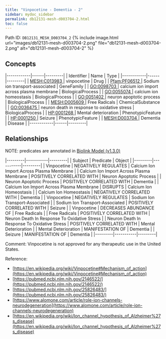 ```yaml
---
title: "Vinpocetine - Dementia - 2"
sidebar: mydoc_sidebar
permalink: db12131-mesh-d003704-2.html
toc: false 
---
```



Path ID: `DB12131_MESH_D003704_2`
{% include image.html url="images/db12131-mesh-d003704-2.png" file="db12131-mesh-d003704-2.png" alt="db12131-mesh-d003704-2" %}

## Concepts

|------------|------|---------|
| Identifier | Name | Type    |
|------------|------|---------|
| <a href="https://identifiers.org/MESH:C013983">MESH:C013983 </a> | vinpocetine | Drug |
| <a href="https://identifiers.org/Pfam:PF06512">Pfam:PF06512 </a> | Sodium ion transport-associated | GeneFamily |
| <a href="https://identifiers.org/GO:0098703">GO:0098703 </a> | calcium ion import across plasma membrane | BiologicalProcess |
| <a href="https://identifiers.org/GO:0055074">GO:0055074 </a> | calcium ion homeostasis | BiologicalProcess |
| <a href="https://identifiers.org/GO:0051402">GO:0051402 </a> | neuron apoptotic process | BiologicalProcess |
| <a href="https://identifiers.org/MESH:D005609">MESH:D005609 </a> | Free Radicals | ChemicalSubstance |
| <a href="https://identifiers.org/GO:0036475">GO:0036475 </a> | neuron death in response to oxidative stress | BiologicalProcess |
| <a href="https://identifiers.org/HP:0001268">HP:0001268 </a> | Mental deterioration | PhenotypicFeature |
| <a href="https://identifiers.org/HP:0001250">HP:0001250 </a> | Seizure | PhenotypicFeature |
| <a href="https://identifiers.org/MESH:D003704">MESH:D003704 </a> | Dementia | Disease |
|------------|------|---------|

## Relationships


NOTE: predicates are annotated in <a href="https://github.com/biolink/biolink-model/releases/tag/v1.3.0">Biolink Model (v1.3.0)</a>

|---------|-----------|---------|
| Subject | Predicate | Object  |
|---------|-----------|---------|
| Vinpocetine | NEGATIVELY REGULATES | Calcium Ion Import Across Plasma Membrane |
| Calcium Ion Import Across Plasma Membrane | POSITIVELY CORRELATED WITH | Neuron Apoptotic Process |
| Neuron Apoptotic Process | POSITIVELY CORRELATED WITH | Dementia |
| Calcium Ion Import Across Plasma Membrane | DISRUPTS | Calcium Ion Homeostasis |
| Calcium Ion Homeostasis | NEGATIVELY CORRELATED WITH | Dementia |
| Vinpocetine | NEGATIVELY REGULATES | Sodium Ion Transport-Associated |
| Sodium Ion Transport-Associated | POSITIVELY CORRELATED WITH | Seizure |
| Vinpocetine | DECREASES ABUNDANCE OF | Free Radicals |
| Free Radicals | POSITIVELY CORRELATED WITH | Neuron Death In Response To Oxidative Stress |
| Neuron Death In Response To Oxidative Stress | POSITIVELY CORRELATED WITH | Mental Deterioration |
| Mental Deterioration | MANIFESTATION OF | Dementia |
| Seizure | MANIFESTATION OF | Dementia |
|---------|-----------|---------|

Comment: Vinpocetine is not approved for any therapeutic use in the United States.

Reference: 
  - [https://en.wikipedia.org/wiki/Vinpocetine#Mechanism_of_action](https://en.wikipedia.org/wiki/Vinpocetine#Mechanism_of_action)
  - [https://pubmed.ncbi.nlm.nih.gov/2146522/](https://pubmed.ncbi.nlm.nih.gov/2146522/)
  - [https://pubmed.ncbi.nlm.nih.gov/25826483/](https://pubmed.ncbi.nlm.nih.gov/25826483/)
  - [https://www.alomone.com/article/role-ion-channels-neurodegeneration](https://www.alomone.com/article/role-ion-channels-neurodegeneration)
  - [https://en.wikipedia.org/wiki/Ion_channel_hypothesis_of_Alzheimer%27s_disease](https://en.wikipedia.org/wiki/Ion_channel_hypothesis_of_Alzheimer%27s_disease)
